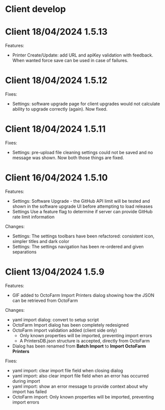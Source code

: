 # Client develop

# Client 18/04/2024 1.5.13

Features:

- Printer Create/Update: add URL and apiKey validation with feedback. When wanted force save can be used in case of failures.

# Client 18/04/2024 1.5.12

Fixes:

- Settings: software upgrade page for client upgrades would not calculate ability to upgrade correctly (again). Now fixed.


# Client 18/04/2024 1.5.11

Fixes:

- Settings: pre-upload file cleaning settings could not be saved and no message was shown. Now both those things are fixed.


# Client 16/04/2024 1.5.10

Features:

- Settings: Software Upgrade - the GitHub API limit will be tested and shown in the software upgrade UI before attempting to load releases
- Settings Use a feature flag to determine if server can provide GitHub rate limit information

Changes:

- Settings: The settings toolbars have been refactored: consistent icon, simpler titles and dark color
- Settings: The settings navigation has been re-ordered and given separations

# Client 13/04/2024 1.5.9

Features:

- GIF added to OctoFarm Import Printers dialog showing how the JSON can be retrieved from OctoFarm

Changes:

- yaml import dialog: convert to setup script
- OctoFarm Import dialog has been completely redesigned
- OctoFarm import validation added (client side only)
  - Only known properties will be imported, preventing import errors
  - A PrintersDB.json structure is accepted, directly from OctoFarm
- Dialog has been renamed from **Batch Import** to **Import OctoFarm Printers**

Fixes:

- yaml import: clear import file field when closing dialog
- yaml import: also clear import file field when an error has occurred during import
- yaml import: show an error message to provide context about why import has failed
- OctoFarm import: Only known properties will be imported, preventing import errors
